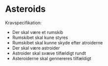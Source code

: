 # Asteroids

Kravspecifikation:

* Der skal være et rumskib
* Rumskibet skal kune styres
* Rumskibet skal kunne skyde efter atroiderne
* Der skal være astroider
* Astroider skal svæve tilfældigt rundt
* Asteroiderne skal gennereres tilfældigt